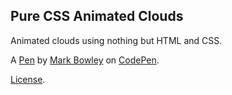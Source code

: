 Pure CSS Animated Clouds
------------------------
Animated clouds using nothing but HTML and CSS.

A [Pen](http://codepen.io/Mark_Bowley/pen/xEbuI) by [Mark Bowley](http://codepen.io/Mark_Bowley) on [CodePen](http://codepen.io/).

[License](http://codepen.io/Mark_Bowley/pen/xEbuI/license).